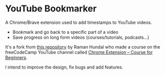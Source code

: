 # YouTube Bookmarker

A Chrome/Brave extension used to add timestamps to YouTube videos.

* Bookmark and go back to a specific part of a video
* Save progress on long form videos (courses/tutorials, podcasts...)

It's a fork from [this repository](https://github.com/raman-at-pieces/youtube-bookmarker-finished-code) by Raman Hundal who made a course on the freeCodeCamp YouTube channel called [Chrome Extension – Course for Beginners](https://www.youtube.com/watch?v=0n809nd4Zu4).

I intend to improve the design, fix bugs and add features.